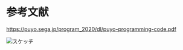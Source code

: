 # 参考文献
https://puyo.sega.jp/program_2020/dl/puyo-programming-code.pdf

![スケッチ](https://user-images.githubusercontent.com/81735085/125610403-5b59e97b-e126-408d-a857-769041b83f40.png)
